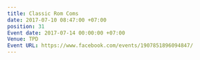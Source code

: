 ```yaml
---
title: Classic Rom Coms
date: 2017-07-10 08:47:00 +07:00
position: 31
Event date: 2017-07-14 00:00:00 +07:00
Venue: TPD
Event URL: https://www.facebook.com/events/1907851896094847/
---
```


